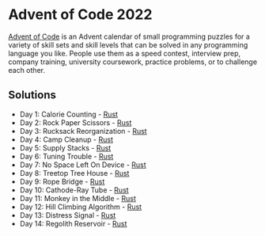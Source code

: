 # Advent of Code 2022

[Advent of Code](https://adventofcode.com/2022/) is an Advent calendar of small programming puzzles for a variety of skill sets and skill levels that can be solved in any programming language you like. People use them as a speed contest, interview prep, company training, university coursework, practice problems, or to challenge each other.

## Solutions

- Day 1: Calorie Counting - [Rust](./Rust/src/bin/day01.rs)
- Day 2: Rock Paper Scissors - [Rust](./Rust/src/bin/day02.rs)
- Day 3: Rucksack Reorganization - [Rust](./Rust/src/bin/day03.rs)
- Day 4: Camp Cleanup - [Rust](./Rust/src/bin/day04.rs)
- Day 5: Supply Stacks - [Rust](./Rust/src/bin/day05.rs)
- Day 6: Tuning Trouble - [Rust](./Rust/src/bin/day06.rs)
- Day 7: No Space Left On Device - [Rust](./Rust/src/bin/day07.rs)
- Day 8: Treetop Tree House - [Rust](./Rust/src/bin/day08.rs)
- Day 9: Rope Bridge - [Rust](./Rust/src/bin/day09.rs)
- Day 10: Cathode-Ray Tube - [Rust](./Rust/src/bin/day10.rs)
- Day 11: Monkey in the Middle - [Rust](./Rust/src/bin/day11.rs)
- Day 12: Hill Climbing Algorithm - [Rust](./Rust/src/bin/day12.rs)
- Day 13: Distress Signal - [Rust](./Rust/src/bin/day13.rs)
- Day 14: Regolith Reservoir - [Rust](./Rust/src/bin/day14.rs)
